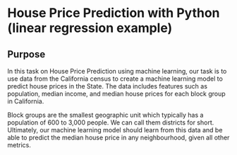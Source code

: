 
# House Price Prediction with Python (linear regression example)

## Purpose

In this task on House Price Prediction using machine learning, our task is to use data from the California census to create a machine learning model to predict house prices in the State. The data includes features such as population, median income, and median house prices for each block group in California.

Block groups are the smallest geographic unit which typically has a population of 600 to 3,000 people. We can call them districts for short. Ultimately, our machine learning model should learn from this data and be able to predict the median house price in any neighbourhood, given all other metrics.
